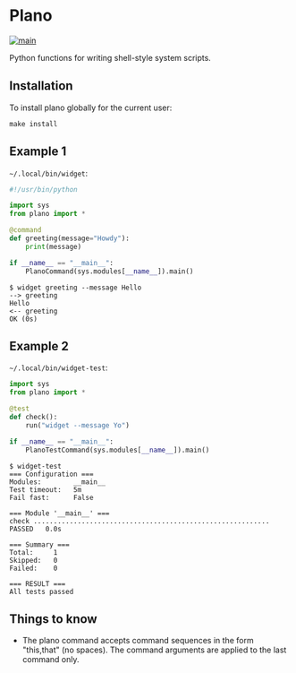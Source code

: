 # Plano

[![main](https://github.com/ssorj/plano/workflows/main/badge.svg)](https://github.com/ssorj/plano/actions?query=workflow%3Amain)

Python functions for writing shell-style system scripts.

## Installation

To install plano globally for the current user:

~~~
make install
~~~

## Example 1

`~/.local/bin/widget`:
~~~ python
#!/usr/bin/python

import sys
from plano import *

@command
def greeting(message="Howdy"):
    print(message)

if __name__ == "__main__":
    PlanoCommand(sys.modules[__name__]).main()
~~~

~~~ shell
$ widget greeting --message Hello
--> greeting
Hello
<-- greeting
OK (0s)
~~~

## Example 2

`~/.local/bin/widget-test`:
~~~ python
import sys
from plano import *

@test
def check():
    run("widget --message Yo")

if __name__ == "__main__":
    PlanoTestCommand(sys.modules[__name__]).main()
~~~

~~~ shell
$ widget-test
=== Configuration ===
Modules:        __main__
Test timeout:   5m
Fail fast:      False

=== Module '__main__' ===
check ........................................................... PASSED   0.0s

=== Summary ===
Total:     1
Skipped:   0
Failed:    0

=== RESULT ===
All tests passed
~~~

## Things to know

* The plano command accepts command sequences in the form "this,that"
  (no spaces).  The command arguments are applied to the last command
  only.
